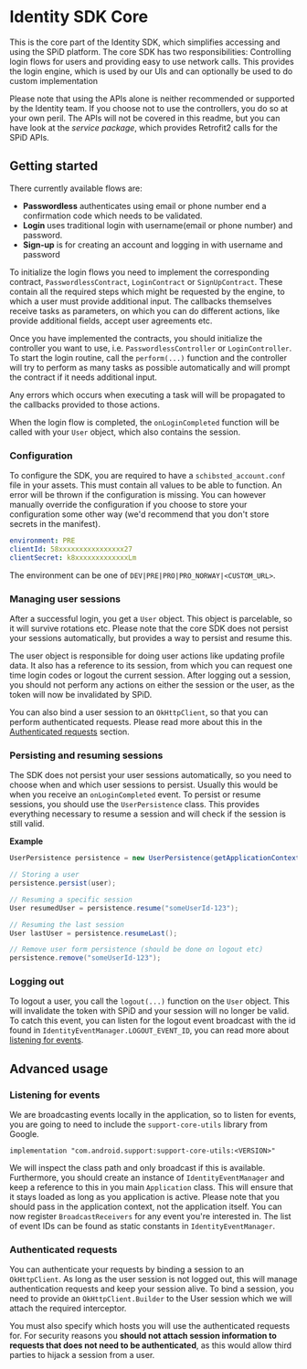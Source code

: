 # Identity SDK Core
This is the core part of the Identity SDK, which simplifies accessing and using the SPiD platform. The core SDK has two responsibilities: Controlling login flows for users and providing easy to use network calls. This provides the login engine, which is used by our UIs and can optionally be used to do custom implementation

Please note that using the APIs alone is neither recommended or supported by the Identity team. If you choose not to use the controllers, you do so at your own peril. The APIs will not be covered in this readme, but you can have look at the _service package_, which provides Retrofit2 calls for the SPiD APIs.


## Getting started
There currently available flows are:
* **Passwordless** authenticates using email or phone number end a confirmation code which needs to be validated.
* **Login** uses traditional login with username(email or phone number) and password.
* **Sign-up** is for creating an account and logging in with username and password

To initialize the login flows you need to implement the corresponding contract, `PasswordlessContract`, `LoginContract` or `SignUpContract`. These contain all the required steps which might be requested by the engine, to which a user must provide additional input. The callbacks themselves receive tasks as parameters, on which you can do different actions, like provide additional fields, accept user agreements etc. 

Once you have implemented the contracts, you should initialize the controller you want to use, i.e. `PasswordlessController` or `LoginController`. To start the login routine, call the `perform(...)` function and the controller will try to perform as many tasks as possible automatically and will prompt the contract if it needs additional input.

Any errors which occurs when executing a task will will be propagated to the callbacks provided to those actions. 

When the login flow is completed, the `onLoginCompleted` function will be called with your `User` object, which also contains the session.

### Configuration
To configure the SDK, you are required to have a `schibsted_account.conf` file in your assets. This must contain all values to be able to function. An error will be thrown if the configuration is missing. You can however manually override the configuration if you choose to store your configuration some other way (we'd recommend that you don't store secrets in the manifest).

```yaml
environment: PRE
clientId: 58xxxxxxxxxxxxxxxx27
clientSecret: k8xxxxxxxxxxxxxLm
```

The environment can be one of `DEV|PRE|PRO|PRO_NORWAY|<CUSTOM_URL>`.

### Managing user sessions
After a successful login, you get a `User` object. This object is parcelable, so it will survive rotations etc. Please note that the core SDK does not persist your sessions automatically, but provides a way to persist and resume this. 

The user object is responsible for doing user actions like updating profile data. It also has a reference to its session, from which you can request one time login codes or logout the current session. After logging out a session, you should not perform any actions on either the session or the user, as the token will now be invalidated by SPiD.

You can also bind a user session to an `OkHttpClient`, so that you can perform authenticated requests. Please read more about this in the [Authenticated requests](#authenticated-requests) section.

### Persisting and resuming sessions
The SDK does not persist your user sessions automatically, so you need to choose when and which user sessions to persist. Usually this would be when you receive an `onLoginCompleted` event. To persist or resume sessions, you should use the `UserPersistence` class. This provides everything necessary to resume a session and will check if the session is still valid.

__Example__
```java
UserPersistence persistence = new UserPersistence(getApplicationContext());

// Storing a user
persistence.persist(user);

// Resuming a specific session
User resumedUser = persistence.resume("someUserId-123");

// Resuming the last session
User lastUser = persistence.resumeLast();

// Remove user form persistence (should be done on logout etc)
persistence.remove("someUserId-123");
```

### Logging out
To logout a user, you call the `logout(...)` function on the `User` object. This will invalidate the token with SPiD and your session will no longer be valid. To catch this event, you can listen for the logout event broadcast with the id found in `IdentityEventManager.LOGOUT_EVENT_ID`, you can read more about [listening for events](#listening-for-events).

## Advanced usage

### Listening for events
We are broadcasting events locally in the application, so to listen for events, you are going to need to include the `support-core-utils` library from Google.
```
implementation "com.android.support:support-core-utils:<VERSION>"
```

We will inspect the class path and only broadcast if this is available. Furthermore, you should create an instance of `IdentityEventManager` and keep a reference to this in you main `Application` class. This will ensure that it stays loaded as long as you application is active. Please note that you should pass in the application context, not the application itself. You can now register `BroadcastReceivers` for any event you're interested in. The list of event IDs can be found as static constants in `IdentityEventManager`.

### Authenticated requests
You can authenticate your requests by binding a session to an `OkHttpClient`. As long as the user session is not logged out, this will manage authentication requests and keep your session alive. To bind a session, you need to provide an `OkHttpClient.Builder` to the User session which we will attach the required interceptor.

You must also specify which hosts you will use the authenticated requests for. For security reasons you __should not attach session information to requests that does not need to be authenticated__, as this would allow third parties to hijack a session from a user.
